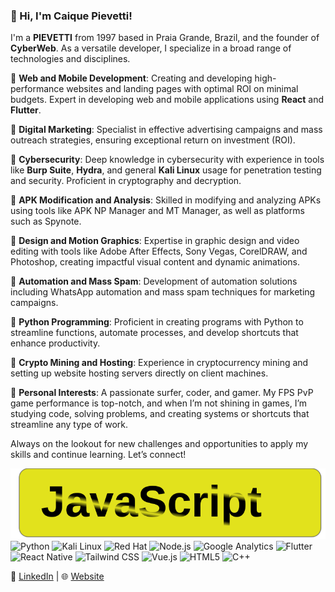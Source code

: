 ### 👋 Hi, I'm Caique Pievetti!

I'm a **PIEVETTI** from 1997 based in Praia Grande, Brazil, and the founder of **CyberWeb**. As a versatile developer, I specialize in a broad range of technologies and disciplines.

🔹 **Web and Mobile Development**: Creating and developing high-performance websites and landing pages with optimal ROI on minimal budgets. Expert in developing web and mobile applications using **React** and **Flutter**.

🔹 **Digital Marketing**: Specialist in effective advertising campaigns and mass outreach strategies, ensuring exceptional return on investment (ROI).

🔹 **Cybersecurity**: Deep knowledge in cybersecurity with experience in tools like **Burp Suite**, **Hydra**, and general **Kali Linux** usage for penetration testing and security. Proficient in cryptography and decryption.

🔹 **APK Modification and Analysis**: Skilled in modifying and analyzing APKs using tools like APK NP Manager and MT Manager, as well as platforms such as Spynote.

🔹 **Design and Motion Graphics**: Expertise in graphic design and video editing with tools like Adobe After Effects, Sony Vegas, CorelDRAW, and Photoshop, creating impactful visual content and dynamic animations.

🔹 **Automation and Mass Spam**: Development of automation solutions including WhatsApp automation and mass spam techniques for marketing campaigns.

🔹 **Python Programming**: Proficient in creating programs with Python to streamline functions, automate processes, and develop shortcuts that enhance productivity.

🔹 **Crypto Mining and Hosting**: Experience in cryptocurrency mining and setting up website hosting servers directly on client machines.

🔹 **Personal Interests**: A passionate surfer, coder, and gamer. My FPS PvP game performance is top-notch, and when I’m not shining in games, I’m studying code, solving problems, and creating systems or shortcuts that streamline any type of work.

Always on the lookout for new challenges and opportunities to apply my skills and continue learning. Let’s connect! 

![kiq_JavaScript_Icon](https://github.com/kiqPievetti/svg-icons/raw/main/JavaScript_icon_kiqPievetti.svg)
![Python](https://img.shields.io/badge/Python-3776AB?style=for-the-badge&logo=python&logoColor=white)
![Kali Linux](https://img.shields.io/badge/Kali_Linux-557C94?style=for-the-badge&logo=kali-linux&logoColor=white)
![Red Hat](https://img.shields.io/badge/Red%20Hat-EE0000?style=for-the-badge&logo=redhat&logoColor=white)
![Node.js](https://img.shields.io/badge/Node.js-43853D?style=for-the-badge&logo=node.js&logoColor=white)
![Google Analytics](https://img.shields.io/badge/Google%20Analytics-E37400?style=for-the-badge&logo=google%20analytics&logoColor=white)
![Flutter](https://img.shields.io/badge/Flutter-02569B?style=for-the-badge&logo=flutter&logoColor=white)
![React Native](https://img.shields.io/badge/React_Native-20232A?style=for-the-badge&logo=react&logoColor=61DAFB)
![Tailwind CSS](https://img.shields.io/badge/Tailwind_CSS-38B2AC?style=for-the-badge&logo=tailwind-css&logoColor=white)
![Vue.js](https://img.shields.io/badge/Vue.js-35495E?style=for-the-badge&logo=vue.js&logoColor=4FC08D)
![HTML5](https://img.shields.io/badge/HTML5-E34F26?style=for-the-badge&logo=html5&logoColor=white)
![C++](https://img.shields.io/badge/C%2B%2B-00599C?style=for-the-badge&logo=c%2B%2B&logoColor=white)



🔗 [LinkedIn](https://www.linkedin.com/in/caique-pievetti-b67a4631b/) | 🌐 [Website]()


<!---
kiqPievetti/kiqPievetti is a ✨ special ✨ repository because its `README.md` (this file) appears on your GitHub profile.
You can click the Preview link to take a look at your changes.
--->
